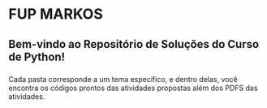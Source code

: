 # FUP MARKOS  
## Bem-vindo ao Repositório de Soluções do Curso de Python! <h3>
Cada pasta corresponde a um tema específico, e dentro delas, você encontra os códigos prontos das atividades propostas além dos PDFS das atividades.

